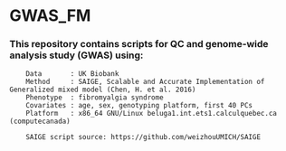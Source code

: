 
# GWAS_FM

### This repository contains scripts for QC and genome-wide analysis study (GWAS) using:

        Data       : UK Biobank 
        Method     : SAIGE, Scalable and Accurate Implementation of Generalized mixed model (Chen, H. et al. 2016)
        Phenotype  : fibromyalgia syndrome
        Covariates : age, sex, genotyping platform, first 40 PCs
        Platform   : x86_64 GNU/Linux beluga1.int.ets1.calculquebec.ca (computecanada)  

        SAIGE script source: https://github.com/weizhouUMICH/SAIGE

        

        
